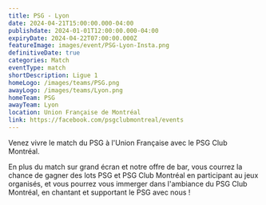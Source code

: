```yaml
---
title: PSG - Lyon
date: 2024-04-21T15:00:00.000-04:00
publishdate: 2024-01-01T12:00:00.000-04:00
expiryDate: 2024-04-22T07:00:00.000Z
featureImage: images/event/PSG-Lyon-Insta.png
definitiveDate: true
categories: Match
eventType: match
shortDescription: Ligue 1
homeLogo: /images/teams/PSG.png
awayLogo: /images/teams/Lyon.png
homeTeam: PSG
awayTeam: Lyon
location: Union Française de Montréal
link: https://facebook.com/psgclubmontreal/events
---
```


Venez vivre le match du PSG à l'Union Française avec le PSG Club Montréal.

En plus du match sur grand écran et notre offre de bar, vous courrez la chance de gagner des lots PSG et PSG Club Montréal en participant au jeux organisés, et vous pourrez vous immerger dans l'ambiance du PSG Club Montréal, en chantant et supportant le PSG avec nous !
